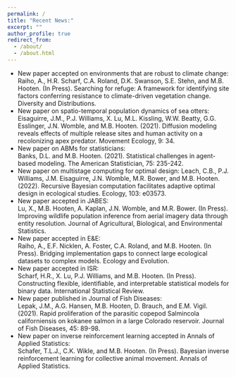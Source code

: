 ```yaml
---
permalink: /
title: "Recent News:"
excerpt: ""
author_profile: true
redirect_from: 
  - /about/
  - /about.html
---
```


* New paper accepted on environments that are robust to climate change:  
Raiho, A., H.R. Scharf, C.A. Roland, D.K. Swanson, S.E. Stehn, and M.B. Hooten. (In Press). Searching for refuge: A framework for identifying site factors conferring resistance to climate-driven vegetation change. Diversity and Distributions.
* New paper on spatio-temporal population dynamics of sea otters:  
Eisaguirre, J.M., P.J. Williams, X. Lu, M.L. Kissling, W.W. Beatty, G.G. Esslinger, J.N. Womble, and M.B. Hooten. (2021). Diffusion modeling reveals effects of multiple release sites and human activity on a recolonizing apex predator. Movement Ecology, 9: 34.
* New paper on ABMs for statisticians:  
Banks, D.L. and M.B. Hooten. (2021). Statistical challenges in agent-based modeling. The American Statistician, 75: 235-242.
* New paper on multistage computing for optimal design: 
Leach, C.B., P.J. Williams, J.M. Eisaguirre, J.N. Womble, M.R. Bower, and M.B. Hooten. (2022). Recursive Bayesian computation facilitates adaptive optimal design in ecological studies. Ecology, 103: e03573.
* New paper accepted in JABES:  
Lu, X., M.B. Hooten, A. Kaplan, J.N. Womble, and M.R. Bower. (In Press). Improving wildlife population inference from aerial imagery data through entity resolution. Journal of Agricultural, Biological, and Environmental Statistics.
* New paper accepted in E&E:  
Raiho, A., E.F. Nicklen, A. Foster, C.A. Roland, and M.B. Hooten.  (In Press).  Bridging implementation gaps to connect large ecological datasets to complex models. Ecology and Evolution.
* New paper accepted in ISR:  
Scharf, H.R., X. Lu, P.J. Williams, and M.B. Hooten. (In Press). Constructing flexible, identifiable, and interpretable statistical models for binary data. International Statistical Review. 
* New paper published in Journal of Fish Diseases:  
Lepak, J.M., A.G. Hansen, M.B. Hooten, D. Brauch, and E.M. Vigil. (2021). Rapid proliferation of the parasitic copepod Salmincola californiensis on kokanee salmon in a large Colorado reservoir. Journal of Fish Diseases, 45: 89-98.  
* New paper on inverse reinforcement learning accepted in Annals of Applied Statistics:  
Schafer, T.L.J., C.K. Wikle, and M.B. Hooten. (In Press). Bayesian inverse reinforcement learning for collective animal movement. Annals of Applied Statistics.

